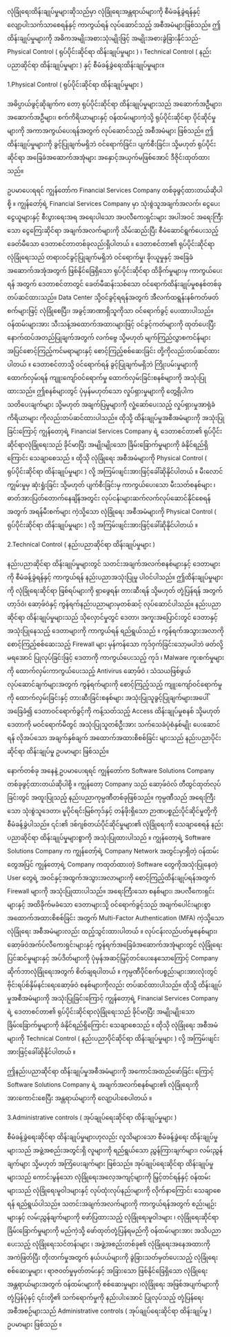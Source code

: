 လုံခြုံရေးထိန်းချုပ်မှုများဆိုသည်မှာ လုံခြုံရေးအန္တရာယ်များကို စီမံခန့်ခွဲရန်နှင့် လျော့ပါးသက်သာစေရန်နှင့်  ကာကွယ်ရန် လုပ်ဆောင်သည့် အစီအမံများဖြစ်သည်။ ဤထိန်းချုပ်မှုများကို အဓိကအမျိုးအစားသုံးမျိုးဖြင့် အမျိုးအစားခွဲခြားနိုင်သည်- Physical Control ( ရုပ်ပိုင်းဆိုင်ရာ ထိန်းချုပ်မှုများ ) ၊ Technical Control ( နည်းပညာဆိုင်ရာ ထိန်းချုပ်မှုများ ) နှင့် စီမံခန့်ခွဲရေးထိန်းချုပ်မှုများ။

1.Physical Control ( ရုပ်ပိုင်းဆိုင်ရာ ထိန်းချုပ်မှုများ )

အဓိပ္ပာယ်ဖွင့်ဆိုချက်က‌ တော့ ရုပ်ပိုင်းဆိုင်ရာ ထိန်းချုပ်မှုများသည် အဆောက်အဦများ၊ အဆောက်အဦများ၊ စက်ကိရိယာများနှင့် ဝန်ထမ်းများကဲ့သို့ ရုပ်ပိုင်းဆိုင်ရာ ပိုင်ဆိုင်မှုများကို အကာအကွယ်ပေးရန်အတွက် လုပ်ဆောင်သည့် အစီအမံများ ဖြစ်သည်။ ဤထိန်းချုပ်မှုများကို ခွင့်ပြုချက်မရှိဘဲ ဝင်ရောက်ခြင်း၊ ပျက်စီးခြင်း၊ သို့မဟုတ် ရုပ်ပိုင်းဆိုင်ရာ အခြေခံအဆောက်အအုံများ အနှောင့်အယှက်မဖြစ်အောင် ဒီဇိုင်းထုတ်ထားသည်။

ဥပမာပေးရရင် ကျွန်တော်က Financial Services Company တစ်ခုဖွင့်ထားတယ်ဆိုပါစို့ ။ ကျွန်‌တော့်ရဲ့ Financial Services Company မှာ သုံးစွဲသူအချက်အလက်၊ ငွေပေးငွေယူများနှင့် စီးပွားရေးအရ အရေးပါသော အပလီကေးရှင်းများ အပါအဝင် အရေးကြီးသော ငွေကြေးဆိုင်ရာ အချက်အလက်များကို သိမ်းဆည်းပြီး စီမံဆောင်ရွက်ပေးသည့် ခေတ်မီသော ဒေတာစင်တာတစ်ခုလည်းရှိပါတယ် ။ ဒေတာစင်တာ၏ ရုပ်ပိုင်းဆိုင်ရာလုံခြုံရေးသည် တရားဝင်ခွင့်ပြုချက်မရှိဘဲ ဝင်ရောက်မှု၊ ခိုးယူမှုနှင့် အခြေခံအဆောက်အအုံအတွက် ဖြစ်နိုင်ခြေရှိသော ရုပ်ပိုင်းဆိုင်ရာ ထိခိုက်မှုများမှ ကာကွယ်ပေးရန် အတွက် ဒေတာစင်တာတွင် ခေတ်မီဆန်းသစ်သော ဝင်ရောက်ထိန်းချုပ်မှုစနစ်တစ်ခု တပ်ဆင်ထားသည်။ Data Center သို့၀င်ခွင့်ရရန်အတွက် အီလက်ထရွန်းနစ်ကတ်ဖတ်စက်များဖြင့် လုံခြုံစေပြီး၊ အခွင့်အာဏာရှိသူကိုသာ ဝင်ရောက်ခွင့် ပေးထားပါသည်။ ဝန်ထမ်းများအား သီးသန့်အထောက်အထားများဖြင့် ဝင်ခွင့်ကတ်များကို ထုတ်ပေးပြီး နောက်ထပ်အတည်ပြုချက်အတွက် လက်ဗွေ သို့မဟုတ် မျက်ကြည်လွှာစကင်န်များအပြင်စောင့်ကြည့်ကင်မရာများနှင့် စောင့်ကြည့်စစ်ဆေးခြင်း တို့ကိုလည်းတပ်ဆင်ထားပါတယ် ။
ဒေတာစင်တာသို့ ဝင်ရောက်ရန် ခွင့်ပြုချက်မရှိဘဲ ကြိုးပမ်းမှုများကို ထောက်လှမ်းရန် ကျူးကျော်ဝင်ရောက်မှု ထောက်လှမ်းခြင်းစနစ်များကို အသုံးပြုထားသည်။ ဤစနစ်များတွင် ပုံမှန်မဟုတ်သော လှုပ်ရှားမှုများကို တွေ့ရှိပါက သတိပေးချက်များ သို့မဟုတ် အချက်ပြမှုများကို လှုံ့ဆော်ပေးသည့် လှုပ်ရှားမှုအာရုံခံကိရိယာများ ကိုလည်းတပ်ဆင်ထားပါသည်။ ထိုသို့ ထိန်းချုပ်မှုအစီအမံများကို အသုံးပြုခြင်းကြောင့် ကျွန်တော့ရဲ့  Financial Services Company ရဲ့ ဒေတာစင်တာ၏ ရုပ်ပိုင်းဆိုင်ရာလုံခြုံရေးသည် ခိုင်မာပြီး အမျိုးမျိုးသော ခြိမ်းခြောက်မှုများကို ခံနိုင်ရည်ရှိကြောင်း သေချာစေသည် ။ ထိုသို လုံခြုံရေး အစီအမံများကို Physical Control ( ရုပ်ပိုင်းဆိုင်ရာ ထိန်းချုပ်မှုများ ) လို့ အကြမ်းဖျင်းအားဖြင့်ခေါ်ဆိုနိုင်ပါတယ် ။ 
မီးလောင်ကျွမ်းမှုမှ ဆုံးရှုံးခြင်း သို့မဟုတ် ပျက်စီးခြင်းမှ ကာကွယ်ပေးသော မီးသတ်စနစ်များ ၊ ဓာတ်အားပြတ်တောက်နေချိန်အတွင်း လုပ်ငန်းများဆက်လက်လုပ်ဆောင်နိုင်စေရန်အတွက် အရန်မီးစက်များ ကဲ့သို့သော လုံခြုံရေး အစီအမံများကို    Physical Control ( ရုပ်ပိုင်းဆိုင်ရာ ထိန်းချုပ်မှုများ ) လို့ အကြမ်းဖျင်းအားဖြင့်ခေါ်ဆိုနိုင်ပါတယ် ။

2.Technical Control ( နည်းပညာဆိုင်ရာ ထိန်းချုပ်မှုများ )

နည်းပညာဆိုင်ရာ ထိန်းချုပ်မှုများတွင် သတင်းအချက်အလက်စနစ်များနှင့် ဒေတာများကို စီမံခန့်ခွဲရန်နှင့် ကာကွယ်ရန် နည်းပညာအသုံးပြုမှု ပါဝင်ပါသည်။ ဤထိန်းချုပ်မှုများကို လုံခြုံရေးဆိုင်ရာ ဖြစ်ရပ်များကို ရှာဖွေရန်၊ တားဆီးရန် သို့မဟုတ် တုံ့ပြန်ရန် အတွက် ဟာ့ဒ်ဝဲ၊ ဆော့ဖ်ဝဲနှင့် ကွန်ရက်နည်းပညာများမှတစ်ဆင့် လုပ်ဆောင်ပါသည်။
နည်းပညာဆိုင်ရာ ထိန်းချုပ်မှုများသည် သိုလှောင်မှုတွင် ဒေတာ၊ အကူးအပြောင်းတွင် ဒေတာနှင့် အသုံးပြုနေသည့် ဒေတာများကို ကာကွယ်ရန် ရည်ရွယ်သည် ။ ကွန်ရက်အသွားအလာကို စောင့်ကြည့်စစ်ဆေးသည့် Firewall များ
မှန်ကန်သော ကုဒ်ဝှက်ခြင်းသော့မပါဘဲ ဖတ်လို့မရအောင် ပြုလုပ်ခြင်းဖြင့် ဒေတာကို ကာကွယ်ပေးသည့် ကုဒ် ၊ Malware ကူးစက်မှုများကို ထောက်လှမ်းကာကွယ်ပေးသည့် Antivirus ဆော့ဖ်ဝဲ ၊ သံသယဖြစ်ဖွယ်လုပ်ဆောင်ချက်များအတွက် ကွန်ရက်များကို စောင့်ကြည့်သည့် ကျူးကျော်ဝင်ရောက်မှုကို ထောက်လှမ်းခြင်းနှင့် တားဆီးခြင်းစနစ်များ
အသုံးပြုသူခွင့်ပြုချက်များအပေါ် အခြေခံ၍ ဒေတာဝင်ရောက်ခွင့်ကို ကန့်သတ်သည့် Access ထိန်းချုပ်မှုစနစ် သို့မဟုတ် ဒေတာကို မဝင်ရောက်မီတွင် အသုံးပြုသူတစ်ဦးအား သက်သေခံပုံစံနှစ်မျိုး ပေးဆောင်ရန် လိုအပ်သော အချက်နှစ်ချက် အထောက်အထားစိစစ်ခြင်း များသည် နည်းပညာပိုင်းဆိုင်ရာ ထိန်းချုပ်မှု ဥပမာများ ဖြစ်သည်။

နောက်တစ်ခု အနေနဲ့ ဥပမာပေးရရင် ကျွန်တော်က Software Solutions Company တစ်ခုဖွင့်ထားတယ်ဆိုပါစို့ ။ ကျွန်တော့ Company သည် ဆော့ဖ်ဝဲလ် တီထွင်ထုတ်လုပ်ခြင်းတွင် အထူးပြုသည့် နည်းပညာကုမ္ပဏီတစ်ခုဖြစ်သည်။ ကုမ္ပဏီသည် အရေးကြီးသော သုံးစွဲသူဒေတာ၊ မူပိုင်ရင်းမြစ်ကုဒ်နှင့် တန်ဖိုးရှိသော ဉာဏပစ္စည်းပိုင်ဆိုင်မှုတို့ကို စီမံခန့်ခွဲပါသည်။ ၎င်း၏ ဒစ်ဂျစ်တယ်ပိုင်ဆိုင်မှုများ၏ လုံခြုံရေးကို သေချာစေရန် နည်းပညာဆိုင်ရာ ထိန်းချုပ်မှုများစွာကို အသုံးပြုထားပါသည် ။ ကျွန်တော့ရဲ့ Software Solutions Company က ကျွန်တော့်ရဲ့ Company Network အတွင်းမှာရှိတဲ့ ၀န်ထမ်း တွေအပြင် ကျွန်တော့ရဲ့ Company ကထုတ်ထားတဲ့ Software တွေကိုအသုံးပြုနေတဲ့  User တွေရဲ့ အဝင်နှင့်အထွက်အသွားအလာများကို စောင့်ကြည့်ထိန်းချုပ်ရန်အတွက် Firewall များကို အသုံးပြုထားပါသည်။
အရေးကြီးသော စနစ်များ၊ အပလီကေးရှင်းများနှင့် အထိခိုက်မခံသော ဒေတာများသို့ ဝင်ရောက်ခွင့်သည် အချက်ပေါင်းများစွာ အထောက်အထားစိစစ်ခြင်း အတွက် Multi-Factor Authentication (MFA) ကဲ့သို့သော လုံခြုံရေး အစီအမံများလည်း ထည့်သွင်းထားပါတယ် ။ လုပ်ငန်းလည်ပတ်မှုစနစ်များ၊ ဆော့ဖ်ဝဲအက်ပ်လီကေးရှင်းများနှင့် ကွန်ရက်အခြေခံအဆောက်အအုံများတွင် လုံခြုံရေးပြင်ဆင်မှုများနှင့် အပ်ဒိတ်များကို ပုံမှန်အဆင့်မြှင့်တင်ပေးနေသောကြောင့် Company ဆိုက်ဘာလုံခြုံရေးအတွက်  စိတ်ချရပါတယ် ။ ကုမ္ပဏီပိုင်စက်ပစ္စည်းများအားလုံးတွင် ဗိုင်းရပ်စ်နှိမ်နင်းရေးဆော့ဖ်ဝဲ စနစ်များကိုလည်း တပ်ဆင်ထားပါသည်။ ထိုသို့ ထိန်းချုပ်မှုအစီအမံများကို အသုံးပြုခြင်းကြောင့် ကျွန်တော့ရဲ့  Financial Services Company ရဲ့ ဒေတာစင်တာ၏ ရုပ်ပိုင်းဆိုင်ရာလုံခြုံရေးသည် ခိုင်မာပြီး အမျိုးမျိုးသော ခြိမ်းခြောက်မှုများကို ခံနိုင်ရည်ရှိကြောင်း သေချာစေသည် ။ ထိုသို လုံခြုံရေး အစီအမံများကို Technical Control ( နည်းပညာပိုင်ဆိုင်ရာ ထိန်းချုပ်မှုများ ) လို့ အကြမ်းဖျင်းအားဖြင့်ခေါ်ဆိုနိုင်ပါတယ် ။

ဤနည်းပညာဆိုင်ရာ ထိန်းချုပ်မှုအစီအမံများကို အကောင်အထည်ဖော်ခြင်း‌ ကြောင့် Software Solutions Company ရဲ့ အချက်အလက်စနစ်များ၏ လုံခြုံရေးကို အားကောင်းစေပြီး အန္တရာယ်များကို လျော့ပါးစေပါတယ် ။ 



3.Administrative controls ( အုပ်ချုပ်ရေးဆိုင်ရာ ထိန်းချုပ်မှုများ )

စီမံခန့်ခွဲရေးဆိုင်ရာ ထိန်းချုပ်မှုများဟုလည်း လူသိများသော စီမံခန့်ခွဲရေး ထိန်းချုပ်မှုများသည် အဖွဲ့အစည်းအတွင်းရှိ လူများကို ရည်ရွယ်သော ညွှန်ကြားချက်များ၊ လမ်းညွှန်ချက်များ သို့မဟုတ် အကြံပေးချက်များ ဖြစ်သည်။ အုပ်ချုပ်ရေးဆိုင်ရာ ထိန်းချုပ်မှုများသည် ကောင်းမွန်သော လုံခြုံရေးအလေ့အကျင့်များကို မြှင့်တင်ရန်နှင့် ၀န်ထမ်းများသည် လုံခြုံရေးမူဝါဒများနှင့် လုပ်ထုံးလုပ်နည်းများကို လိုက်နာကြောင်း သေချာစေရန် ရည်ရွယ်ပါသည်။
သတင်းအချက်အလက်များကို ကာကွယ်ရန်အတွက် စည်းမျဉ်းများနှင့် လမ်းညွှန်ချက်များကို ဖော်ပြထားသည့် လုံခြုံရေးမူဝါဒများ ၊ လုံခြုံရေးဆိုင်ရာ ခြိမ်းခြောက်မှုများကို မည်ကဲ့သို့ ဖော်ထုတ်တုံ့ပြန်ရမည်ကို ဝန်ထမ်းများအား အသိပညာပေးသည့် လုံခြုံရေးသင်တန်းများ ၊ အဖွဲ့အစည်းတစ်ခု၏ လုံခြုံရေးအနေအထားကို အကဲဖြတ်ပြီး တိုးတက်မှုအတွက် နယ်ပယ်များကို ခွဲခြားသတ်မှတ်ပေးသည့် လုံခြုံရေးစစ်ဆေးမှုများ ၊ ရာဇ၀တ်မှုမှတ်တမ်းနှင့် အခြားသော ဖြစ်နိုင်ခြေရှိသော လုံခြုံရေးအန္တရာယ်များအတွက် ဝန်ထမ်းများကို စစ်ဆေးမှုများ ၊လုံခြုံရေး အဖြစ်အပျက်များကို တုံ့ပြန်ပုံနှင့် ၎င်းတို့၏ သက်ရောက်မှုကို နည်းပါးအောင် ပြုလုပ်သည့် တုံ့ပြန်ရေး အစီအစဉ်များသည် Administrative controls ( အုပ်ချုပ်ရေးဆိုင်ရာ ထိန်းချုပ်မှု ) ဥပမာများ ဖြစ်သည် ။
 
